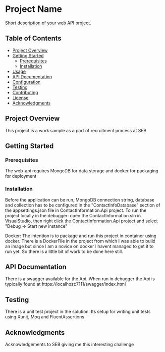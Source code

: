 # Project Name

Short description of your web API project.

## Table of Contents

- [Project Overview](#project-overview)
- [Getting Started](#getting-started)
  - [Prerequisites](#prerequisites)
  - [Installation](#installation)
- [Usage](#usage)
- [API Documentation](#api-documentation)
- [Configuration](#configuration)
- [Testing](#testing)
- [Contributing](#contributing)
- [License](#license)
- [Acknowledgments](#acknowledgments)

## Project Overview

This project is a work sample as a part of recruitment process at SEB

## Getting Started

### Prerequisites

The web-api requires MongoDB for data storage and docker for packaging for deployment

### Installation

Before the application can be run, MongoDB connection string, database and collection has to be configured in the "ContactInfoDatabase" section of the appsettings.json file in ContactInformation.Api project.
To run the project locally in the debugger: open the ContactInformation.sln in VisualStudio, then right click the ContactInformation.Api project and select "Debug -> Start new instance" 

Docker:
The intention is to package and run this project in container using docker. There is a DockerFile in the project from which I was able to build an image but since I am a novice on docker I havent managed to get it to run yet. So there is a little bit of work to be done here still.

## API Documentation

There is a swagger available for the Api. When run in debugger the Api is typically found  at https://localhost:7111/swagger/index.html 

## Testing

There is a unit test project in the solution. Its setup for writing unit tests using Xunit, Moq and FluentAssertions


## Acknowledgments

Acknowledgements to SEB giving me this interesting challenge
